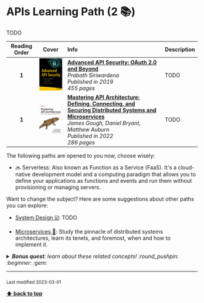 [//]: # (Auto generated file from templates)

#  APIs Learning Path (2 :books:)

TODO

| Reading Order | Cover | Info | Description |
| :---: | :---: | :--- | :--- |
| **1** | ![img](/assets/books/covers/advanced-api-security.jpeg) | [**Advanced API Security: OAuth 2.0 and Beyond**](https://learning.oreilly.com/library/view/-/9781484220504/) <br> *Prabath Siriwardena* <br> *Published in 2019* <br> *455 pages* <br>  | TODO |
| **1** | ![img](/assets/books/covers/mastering-api-architecture.jpeg) | [**Mastering API Architecture: Defining, Connecting, and Securing Distributed Systems and Microservices**](https://learning.oreilly.com/library/view/-/9781492090625/) <br> *James Gough, Daniel Bryant, Matthew Auburn* <br> *Published in 2022* <br> *286 pages* <br>  | TODO |

The following paths are opened to you now, choose wisely:

- :soon: Serverless: Also known as Function as a Service (FaaS). It's a cloud-native development model and a computing paradigm that allows you to define your applications as functions and events and run them without provisioning or managing servers.


Want to change the subject? Here are some suggestions about other paths you can explore:

- [System Design :ballot_box_with_check:](/content/paths/system-design.md): TODO

- [Microservices :construction:](/content/paths/microservices.md): Study the pinnacle of distributed systems architectures, learn its tenets, and foremost, when and how to implement it.


<details><summary><i><b>Bonus quest</b>: learn about these related concepts! :round_pushpin: :beginner: :gem: </i></summary>
<p>

<sub>#grpc #http #graphql #websocket #api-gateway #rate-limit #quotas #openapi #contract-testing</sub>

</p>
</details>

---
<sub>Last modified 2023-03-01</sub>

[**⬆ back to top**](#apis-learning-path)
